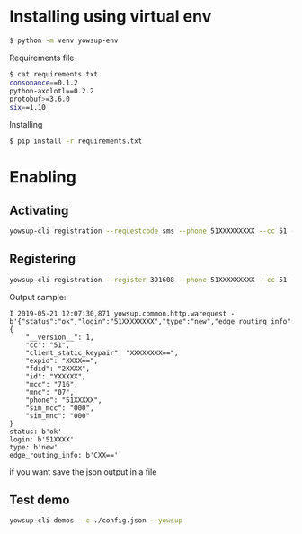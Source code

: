 <!-- TITLE: Yowsup Last Version -->

# Installing using virtual env


```sh
$ python -m venv yowsup-env
```

Requirements file


```sh
$ cat requirements.txt 
consonance==0.1.2
python-axolotl==0.2.2
protobuf>=3.6.0
six==1.10

```

Installing


```sh
$ pip install -r requirements.txt
```


# Enabling

## Activating


```sh
yowsup-cli registration --requestcode sms --phone 51XXXXXXXXX --cc 51 --mcc 716 --mnc 07 --env android

```

## Registering


```sh
yowsup-cli registration --register 391608 --phone 51XXXXXXXXX --cc 51 --env android

```

Output sample:


```text
I 2019-05-21 12:07:30,871 yowsup.common.http.warequest - b'{"status":"ok","login":"51XXXXXXXX","type":"new","edge_routing_info":"CAUIAg==","chat_dns_domain":"fb","security_code_set":false}\n'
{
    "__version__": 1,
    "cc": "51",
    "client_static_keypair": "XXXXXXXX==",
    "expid": "XXXX==",
    "fdid": "2XXXX",
    "id": "YXXXXX",
    "mcc": "716",
    "mnc": "07",
    "phone": "51XXXXX",
    "sim_mcc": "000",
    "sim_mnc": "000"
}
status: b'ok'
login: b'51XXXX'
type: b'new'
edge_routing_info: b'CXX=='

```

if you want save the json output in a file

## Test demo


```sh
yowsup-cli demos  -c ./config.json --yowsup
```



